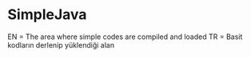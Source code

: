 # SimpleJava

EN = The area where simple codes are compiled and loaded
TR = Basit kodların derlenip yüklendiği alan
